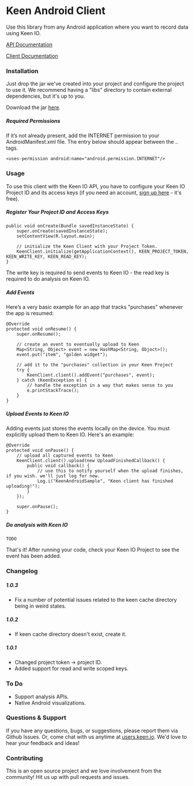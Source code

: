 Keen Android Client
===================

Use this library from any Android application where you want to record data using Keen IO.

[API Documentation](https://keen.io/docs/clients/android/usage-guide/)

[Client Documentation](https://keen.io/static/android-reference/index.html)

### Installation

Just drop the jar we've created into your project and configure the project to use it. We recommend having a "libs" directory to contain external dependencies, but it's up to you.

Download the jar [here](http://keen.io/static/code/KeenClient-Android.jar).

##### Required Permissions

If it’s not already present, add the INTERNET permission to your AndroidManifest.xml file. The entry below should appear between the <manifest> .. </manifest> tags.

    <uses-permission android:name="android.permission.INTERNET"/>

### Usage

To use this client with the Keen IO API, you have to configure your Keen IO Project ID and its access keys (if you need an account, [sign up here](https://keen.io/) - it's free).

##### Register Your Project ID and Access Keys

    public void onCreate(Bundle savedInstanceState) {
        super.onCreate(savedInstanceState);
        setContentView(R.layout.main);

        // initialize the Keen Client with your Project Token.
        KeenClient.initialize(getApplicationContext(), KEEN_PROJECT_TOKEN, KEEN_WRITE_KEY, KEEN_READ_KEY);
    }

The write key is required to send events to Keen IO - the read key is required to do analysis on Keen IO.

##### Add Events

Here’s a very basic example for an app that tracks "purchases" whenever the app is resumed:

    @Override
    protected void onResume() {
        super.onResume();

        // create an event to eventually upload to Keen
        Map<String, Object> event = new HashMap<String, Object>();
        event.put("item", "golden widget");

        // add it to the "purchases" collection in your Keen Project
        try {
            KeenClient.client().addEvent("purchases", event);
        } catch (KeenException e) {
            // handle the exception in a way that makes sense to you
            e.printStackTrace();
        }
    }

##### Upload Events to Keen IO

Adding events just stores the events locally on the device. You must explicitly upload them to Keen IO. Here's an example:

    @Override
    protected void onPause() {
        // upload all captured events to Keen
        KeenClient.client().upload(new UploadFinishedCallback() {
            public void callback() {
                // use this to notify yourself when the upload finishes, if you wish. we'll just log for now.
                Log.i("KeenAndroidSample", "Keen client has finished uploading!");
            }
        });

        super.onPause();
    }

##### Do analysis with Keen IO

    TODO

That's it! After running your code, check your Keen IO Project to see the event has been added.

### Changelog

##### 1.0.3

+ Fix a number of potential issues related to the keen cache directory being in weird states.

##### 1.0.2

+ If keen cache directory doesn't exist, create it.

##### 1.0.1

+ Changed project token -> project ID.
+ Added support for read and write scoped keys.

### To Do

* Support analysis APIs.
* Native Android visualizations.

### Questions & Support

If you have any questions, bugs, or suggestions, please
report them via Github Issues. Or, come chat with us anytime
at [users.keen.io](http://users.keen.io). We'd love to hear your feedback and ideas!

### Contributing
This is an open source project and we love involvement from the community! Hit us up with pull requests and issues.
